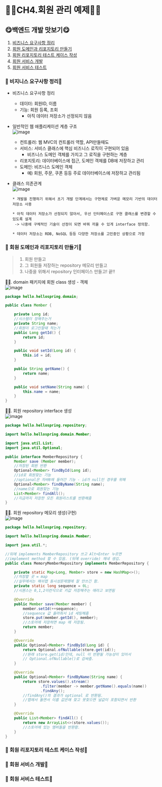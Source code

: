# 🎅🏻CH4.회원 관리 예제🎅🏻

## 😋백엔드 개발 맛보기😋 
1. [비즈니스 요구사항 정리](#🎁-비지니스-요구사항-정리🎁)  
2. [회원 도메인과 리포지토리 만들기](#🎁-회원-도메인과-리포지토리-만들기🎁)  
3. [회원 리포지토리 테스트 케이스 작성](#🎁-회원-리포지토리-테스트-케이스-작성🎁)  
4. [회원 서비스 개발](#🎁-회원-서비스-개발🎁)  
5. [회원 서비스 테스트](#🎁-회원-서비스-테스트🎁)  


### 🎁 비지니스 요구사항 정리🎁

* 비즈니스 요구사항 정리  
    * 데이터: 회원ID, 이름  
    * 기능: 회원 등록, 조회  
        * 아직 데이터 저장소가 선정되지 않음  

* 일반적인 웹 애플리케이션 계층 구조  
    ![image](https://user-images.githubusercontent.com/77817094/173293312-aeea17a1-2bbc-4c53-8f8c-2b5e126a4af0.png)  
    * 컨트롤러: 웹 MVC의 컨트롤러 역할, API만들때도  
    * 서비스: 서비스 클래스에 핵심 비즈니스 로직이 구현되어 있음 
        * 비즈니스 도메인 객체를 가지고 그 로직을 구현하는 계층   
    * 리포지토리: 데이터베이스에 접근, 도메인 객체를 DB에 저장하고 관리  
    * 도메인: 비즈니스 도메인 객체  
        * 예) 회원, 주문, 쿠폰 등등 주로 데이터베이스에 저장하고 관리됨    

* 클래스 의존관계  
    ![image](https://user-images.githubusercontent.com/77817094/173294250-06909cc1-9cac-41fb-87ae-f8bd797d6872.png)  
    ```
    * 개발을 진행하기 위해서 초기 개발 단계에서는 구현체로 가벼운 메모리 기반의 데이터 저장소 사용  

    * 아직 데이터 저장소가 선정되지 않아서, 우선 인터페이스로 구현 클래스를 변경할 수 있도록 설계  
     -> 나중에 구체적인 기술이 선정이 되면 바꿔 끼울 수 있게 interface 정의함.  

    * 데이터 저장소는 RDB, NoSQL 등등 다양한 저장소를 고민중인 상황으로 가정
    ```
### 🎁 회원 도메인과 리포지토리 만들기🎁  

> 1. 회원 만들고  
> 3. 그 회원들 저장하는 repository 메모리 만들고  
> 2. 나중을 위해서 repository 인터페이스 만들고! 끝‼


☝🏻. domain 패키지에 회원 class 생성 - 객체  
![image](https://user-images.githubusercontent.com/77817094/174017489-61440d1a-cf39-460a-9307-de951b85b753.png)  
    
```java
package hello.hellospring.domain;

public class Member {

    private Long id;
    //시스템이 정해주는거
    private String name;
    //회원이 로그인할때 적는거
    public Long getId() {
        return id;
    }

    public void setId(Long id) {
        this.id = id;
    }

    public String getName() {
        return name;
    }

    public void setName(String name) {
        this.name = name;
    }
}

```

✌🏻. 회원 repository interface 생성   
![image](https://user-images.githubusercontent.com/77817094/174018506-9ef55c43-0d0c-40e1-81bb-f69b67c0960a.png)  

```java
package hello.hellospring.repository;

import hello.hellospring.domain.Member;

import java.util.List;
import java.util.Optional;

public interface MemberRepository {
    Member save (Member member);
    //저장된 회원 반환
    Optional<Member> findById(Long id);
    //id로 회원찾는 기능
    //optional은 자바8에 들어간 기능 - id가 null인 경우를 위해
    Optional<Member> findByName(String name);
    //name으로 회원찾는 기능
    List<Member> findAll();
    //지금까지 저장한 모든 회원리스트를 반환해줌
}
```   

👌🏻. 회원 repository 메모리 생성(구현)   
![image](https://user-images.githubusercontent.com/77817094/174019234-5196ed8c-eef3-4283-ab4f-4c2d3df9c708.png)   
```java
package hello.hellospring.repository;

import hello.hellospring.domain.Member;

import java.util.*;

//뒤에 implements MemberRepository 쓰고 Alt+Enter 누르면
//implement method 할 수 있음. (뒤에 override) 재네 생김.
public class MemoryMemberRepository implements MemberRepository {

    private static Map<Long, Member> store = new HashMap<>();
    //저장할 곳 = map
    //실무에서는 해쉬맵 동시성문제땜에 잘 안쓰긴 함.
    private static long sequence = 0L;
    //시퀀스는 0,1,2이런식으로 키값 저장해주는 애라고 보면됨

    @Override
    public Member save(Member member) {
        member.setId(++sequence);
        //sequence 값 올려줘서 id 세팅해줌
        store.put(member.getId(), member);
        //스토어에 저장하면 map 에 저장됨.
        return member;
    }

    @Override
    public Optional<Member> findById(Long id) {
        return Optional.ofNullable(store.get(id));
        //원래 store.get(id)인데, null 이 반환될 가능성이 있어서
        // Optional.ofNullable()로 감싸줌.
    }

    @Override
    public Optional<Member> findByName(String name) {
        return store.values().stream()
                .filter(member -> member.getName().equals(name))
                .findAny();
        //findAny()의 결과가 optional 로 반환됨.
        //맵에서 돌면서 이름 값은애 찾고 못찾으면 널값이 포함되면서 반환
    }

    @Override
    public List<Member> findAll() {
        return new ArrayList<>(store.values());
        //스토어에 있는 멤버들을 반환함.
    }
}
```   

### 🎁 회원 리포지토리 테스트 케이스 작성🎁  

### 🎁 회원 서비스 개발🎁

### 🎁 회원 서비스 테스트🎁
